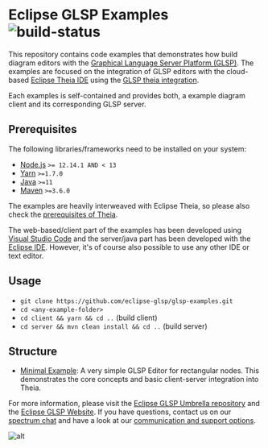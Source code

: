 # Eclipse GLSP Examples ![build-status](https://img.shields.io/jenkins/build?jobUrl=https%3A%2F%2Fci.eclipse.org%2Fglsp%2Fjob%2Feclipse-glsp%2Fjob%2Fglsp-examples%2Fjob%2Fmaster%2F)

This repository contains code examples that demonstrates how build diagram editors with the [Graphical Language Server Platform (GLSP)](https://github.com/eclipse-glsp/glsp). The examples are focused on the integration of GLSP editors with the cloud-based [Eclipse Theia IDE](https://github.com/theia-ide/theia) using the [GLSP theia integration](https://github.com/eclipse-glsp/glsp-theia-integration).

Each examples is self-contained and provides both, a example diagram client and its corresponding GLSP server. 

## Prerequisites
The following libraries/frameworks need to be installed on your system:
- [Node.js](https://nodejs.org/en/) `>= 12.14.1 AND < 13`
- [Yarn](https://classic.yarnpkg.com/en/docs/install#debian-stable) `>=1.7.0`
- [Java](https://www.oracle.com/java/technologies/javase-jdk11-downloads.html) `>=11`
- [Maven](https://maven.apache.org/) `>=3.6.0`

 The examples are heavily interweaved with Eclipse Theia, so please also check the [prerequisites of Theia](https://github.com/eclipse-theia/theia/blob/master/doc/Developing.md#prerequisites).

The web-based/client part of the examples has been developed using [Visual Studio Code](https://code.visualstudio.com/) and the server/java part has been developed with the [Eclipse IDE](https://www.eclipse.org/ide/). However, it's of course also possible to use any other IDE or text editor.

## Usage
- `git clone https://github.com/eclipse-glsp/glsp-examples.git`
- `cd <any-example-folder>`
- `cd client && yarn && cd ..` (build client)
- `cd server && mvn clean install && cd ..` (build server)

## Structure
- [Minimal Example](https://github.com/eclipse-glsp/glsp-examples/tree/master/minimal): A very simple GLSP Editor for rectangular nodes. This demonstrates the core concepts and basic client-server integration into Theia.


For more information, please visit the [Eclipse GLSP Umbrella repository](https://github.com/eclipse-glsp/glsp) and the [Eclipse GLSP Website](https://www.eclipse.org/glsp/). If you have questions, contact us on our [spectrum chat](https://spectrum.chat/glsp/) and have a look at our [communication and support options](https://www.eclipse.org/glsp/contact/).

![alt](https://www.eclipse.org/glsp/images/diagramanimated.gif)
